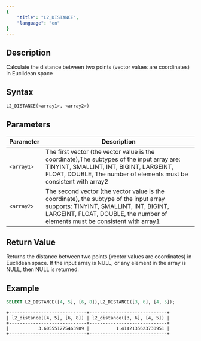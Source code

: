 ```yaml
---
{
    "title": "L2_DISTANCE",
    "language": "en"
}
---
```


## Description

Calculate the distance between two points (vector values are coordinates) in Euclidean space

## Syntax

```sql
L2_DISTANCE(<array1>, <array2>)
```

## Parameters

| Parameter | Description |
| -- |--|
| `<array1>` | The first vector (the vector value is the coordinate),The subtypes of the input array are: TINYINT, SMALLINT, INT, BIGINT, LARGEINT, FLOAT, DOUBLE, The number of elements must be consistent with array2 |
| `<array2>` | The second vector (the vector value is the coordinate), the subtype of the input array supports: TINYINT, SMALLINT, INT, BIGINT, LARGEINT, FLOAT, DOUBLE, the number of elements must be consistent with array1 |

## Return Value

Returns the distance between two points (vector values are coordinates) in Euclidean space. If the input array is NULL, or any element in the array is NULL, then NULL is returned.

## Example

```sql
SELECT L2_DISTANCE([4, 5], [6, 8]),L2_DISTANCE([3, 6], [4, 5]);
```

```text
+-----------------------------+-----------------------------+
| l2_distance([4, 5], [6, 8]) | l2_distance([3, 6], [4, 5]) |
+-----------------------------+-----------------------------+
|           3.605551275463989 |          1.4142135623730951 |
+-----------------------------+-----------------------------+
```
